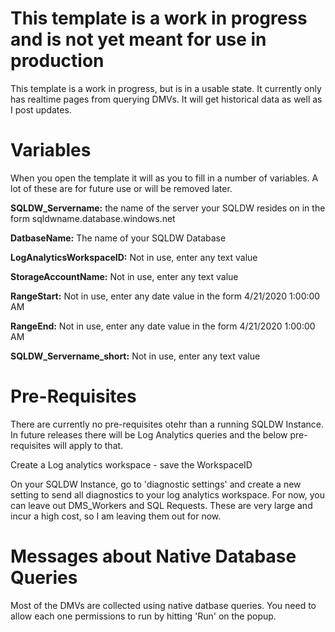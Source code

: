 # This template is a work in progress and is not yet meant for use in production

This template is a work in progress, but is in a usable state. It currently only has realtime pages from querying DMVs. It will  get historical data as well as I post updates. 

# Variables

When you open the template it will as you to fill in a number of variables. A lot of these are for future use or will be removed later. 

**SQLDW_Servername:** the name of the server your SQLDW resides on in the form sqldwname.database.windows.net

**DatbaseName:** The name of your SQLDW Database

**LogAnalyticsWorkspaceID:** Not in use, enter any text value

**StorageAccountName:** Not in use, enter any text value

**RangeStart:** Not in use, enter any date value in the form 4/21/2020 1:00:00 AM

**RangeEnd:** Not in use, enter any date value in the form 4/21/2020 1:00:00 AM

**SQLDW_Servername_short:** Not in use, enter any text value

# Pre-Requisites

There are currently no pre-requisites otehr than a running SQLDW Instance. In future releases there will be Log Analytics queries and the below pre-requisites will apply to that. 

Create a Log analytics workspace - save the WorkspaceID

On your SQLDW Instance, go to 'diagnostic settings' and create a new setting to send all diagnostics to your log analytics workspace. For now, you can leave out DMS_Workers and SQL Requests. These are very large and incur a high cost, so I am leaving them out for now. 

# Messages about Native Database Queries

Most of the DMVs are collected using native datbase queries. You need to allow each one permissions to run by hitting 'Run' on the popup.  
